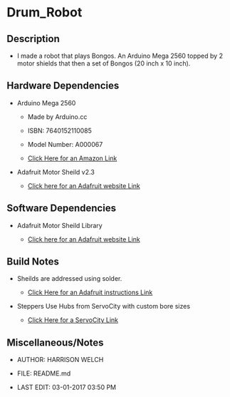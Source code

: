 # Drum_Robot #

## Description ##

* I made a robot that plays Bongos. An Arduino Mega 2560 topped by 2 motor shields that then a set of Bongos (20 inch x 10 inch).

## Hardware Dependencies ##

* Arduino Mega 2560

  * Made by Arduino.cc

  * ISBN: 7640152110085

  * Model Number: A000067

  * [Click Here for an Amazon Link](https://www.amazon.com/ARDUINO-A000067-ATMEGA2560-2560-R3/dp/B0046AMGW0/ref=lp_11457462011_1_5?srs=11457462011&ie=UTF8&qid=1488404385&sr=8-5)

* Adafruit Motor Sheild v2.3

  * [Click here for an Adafruit website Link](https://www.adafruit.com/products/1438)

## Software Dependencies ##

* Adafruit Motor Sheild Library

  * [Click here for an Adafruit website Link](https://learn.adafruit.com/adafruit-motor-shield-v2-for-arduino/install-software)

## Build Notes ##

* Sheilds are addressed using solder.

  * [Click Here for an Adafruit instructions Link](https://learn.adafruit.com/adafruit-motor-shield-v2-for-arduino/stacking-shields)

* Steppers Use Hubs from ServoCity with custom bore sizes

  * [Click Here for a ServoCity Link](https://www.servocity.com/770-set-screw-hubs)

## Miscellaneous/Notes ##

* AUTHOR: HARRISON WELCH

* FILE: README.md

* LAST EDIT: 03-01-2017 03:50 PM
